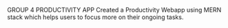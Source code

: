 GROUP 4 
PRODUCTIVITY APP
Created a Productivity Webapp using MERN stack which helps users to focus more on their ongoing tasks.
